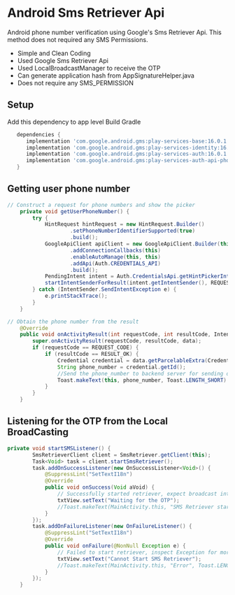 # Android Sms Retriever Api
Android phone number verification using Google's Sms Retriever Api. This method does not required any SMS Permissions.
- Simple and Clean Coding
- Used Google Sms Retriever Api
- Used LocalBroadcastManager to receive the OTP
- Can generate application hash from AppSignatureHelper.java
- Does not require any SMS_PERMISSION

## Setup
Add this dependency  to app level Build Gradle
```groovy
   dependencies {
      implementation 'com.google.android.gms:play-services-base:16.0.1'
      implementation 'com.google.android.gms:play-services-identity:16.0.0'
      implementation 'com.google.android.gms:play-services-auth:16.0.1'
      implementation 'com.google.android.gms:play-services-auth-api-phone:16.0.0'
   }
```

## Getting user phone number
```java
// Construct a request for phone numbers and show the picker
    private void getUserPhoneNumber() {
        try {
            HintRequest hintRequest = new HintRequest.Builder()
                    .setPhoneNumberIdentifierSupported(true)
                    .build();
            GoogleApiClient apiClient = new GoogleApiClient.Builder(this)
                    .addConnectionCallbacks(this)
                    .enableAutoManage(this, this)
                    .addApi(Auth.CREDENTIALS_API)
                    .build();
            PendingIntent intent = Auth.CredentialsApi.getHintPickerIntent(apiClient, hintRequest);
            startIntentSenderForResult(intent.getIntentSender(), REQUEST_CODE, null, 0, 0, 0);
        } catch (IntentSender.SendIntentException e) {
            e.printStackTrace();
        }
    }

// Obtain the phone number from the result
    @Override
    public void onActivityResult(int requestCode, int resultCode, Intent data) {
        super.onActivityResult(requestCode, resultCode, data);
        if (requestCode == REQUEST_CODE) {
            if (resultCode == RESULT_OK) {
                Credential credential = data.getParcelableExtra(Credential.EXTRA_KEY);
                String phone_number = credential.getId();
                //Send the phone_number to backend server for sending otp
                Toast.makeText(this, phone_number, Toast.LENGTH_SHORT).show();
            }
        }
    }
```

## Listening for the OTP from the Local BroadCasting 
```java
private void startSMSListener() {
        SmsRetrieverClient client = SmsRetriever.getClient(this);
        Task<Void> task = client.startSmsRetriever();
        task.addOnSuccessListener(new OnSuccessListener<Void>() {
            @SuppressLint("SetTextI18n")
            @Override
            public void onSuccess(Void aVoid) {
                // Successfully started retriever, expect broadcast intent
                txtView.setText("Waiting for the OTP");
                //Toast.makeText(MainActivity.this, "SMS Retriever starts", Toast.LENGTH_LONG).show();
            }
        });
        task.addOnFailureListener(new OnFailureListener() {
            @SuppressLint("SetTextI18n")
            @Override
            public void onFailure(@NonNull Exception e) {
                // Failed to start retriever, inspect Exception for more details
                txtView.setText("Cannot Start SMS Retriever");
                //Toast.makeText(MainActivity.this, "Error", Toast.LENGTH_LONG).show();
            }
        });
    }
```
